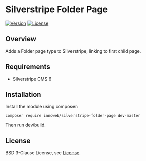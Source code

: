 # Silverstripe Folder Page

[![Version](http://img.shields.io/packagist/v/innoweb/silverstripe-folder-page.svg?style=flat-square)](https://packagist.org/packages/innoweb/silverstripe-folder-page)
[![License](http://img.shields.io/packagist/l/innoweb/silverstripe-folder-page.svg?style=flat-square)](license.md)

## Overview

Adds a Folder page type to Silverstripe, linking to first child page. 

## Requirements

* Silverstripe CMS 6

## Installation

Install the module using composer:
```
composer require innoweb/silverstripe-folder-page dev-master
```
Then run dev/build.

## License

BSD 3-Clause License, see [License](license.md)
